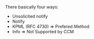 There basically four ways:

* Unsolicited notify
* Notify
* KPML (RFC 4730) ⇒ Prefered Method
* Info ⇒ Not Supported by CCM